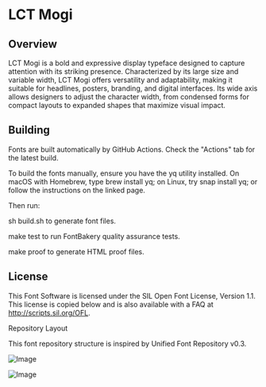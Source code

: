 # LCT Mogi

## Overview

LCT Mogi is a bold and expressive display typeface designed to capture attention with its striking presence. Characterized by its large size and variable width, LCT Mogi offers versatility and adaptability, making it suitable for headlines, posters, branding, and digital interfaces. Its wide axis allows designers to adjust the character width, from condensed forms for compact layouts to expanded shapes that maximize visual impact.

## Building

Fonts are built automatically by GitHub Actions. Check the "Actions" tab for the latest build.

To build the fonts manually, ensure you have the yq utility installed. On macOS with Homebrew, type brew install yq; on Linux, try snap install yq; or follow the instructions on the linked page.

Then run:

sh build.sh to generate font files.

make test to run FontBakery quality assurance tests.

make proof to generate HTML proof files.

## License

This Font Software is licensed under the SIL Open Font License, Version 1.1.
This license is copied below and is also available with a FAQ at http://scripts.sil.org/OFL.

Repository Layout

This font repository structure is inspired by Unified Font Repository v0.3.

![Image](https://github.com/user-attachments/assets/a8e16976-1585-4dc4-9a64-44e6393cabc4)


![Image](https://github.com/user-attachments/assets/7f8ba499-3ac9-4a9f-a016-e1847cf515dc)
